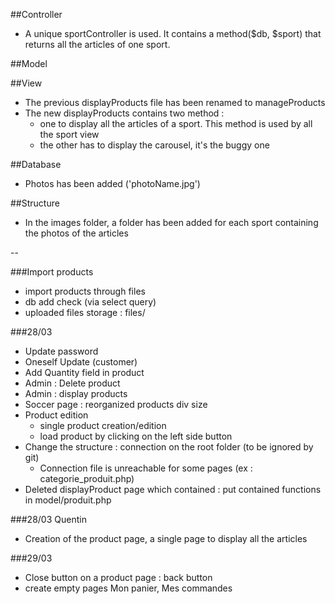 ##Controller
* A unique sportController is used. It contains a method($db, $sport) that returns all the articles of one sport.

##Model

##View
* The previous displayProducts file has been renamed to manageProducts
* The new displayProducts contains two method : 
	* one to display all the articles of a sport. This method is used by all the sport view
	* the other has to display the carousel, it's the buggy one

##Database
* Photos has been added ('photoName.jpg')

##Structure
* In the images folder, a folder has been added for each sport containing the photos of the articles


--

###Import products
* import products through files
* db add check (via select query)
* 	uploaded files storage : files/

###28/03
* Update password
* Oneself Update (customer)
* Add Quantity field in product
* Admin : Delete product
* Admin : display products
* Soccer page : reorganized products div size
* Product edition 
	* single product creation/edition
	* load product by clicking on the left side button
* Change the structure : connection on the root folder (to be ignored by git)
	* Connection file is unreachable for some pages (ex : categorie_produit.php)
* Deleted displayProduct page which contained : put contained functions in model/produit.php

###28/03 Quentin
* Creation of the product page, a single page to display all the articles


###29/03
* Close button on a product page : back button
* create empty pages Mon panier, Mes commandes